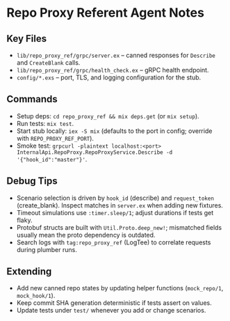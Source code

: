 # Repo Proxy Referent Agent Notes

## Key Files
- `lib/repo_proxy_ref/grpc/server.ex` – canned responses for `Describe` and `CreateBlank` calls.
- `lib/repo_proxy_ref/grpc/health_check.ex` – gRPC health endpoint.
- `config/*.exs` – port, TLS, and logging configuration for the stub.

## Commands
- Setup deps: `cd repo_proxy_ref && mix deps.get` (or `mix setup`).
- Run tests: `mix test`.
- Start stub locally: `iex -S mix` (defaults to the port in config; override with `REPO_PROXY_REF_PORT`).
- Smoke test: `grpcurl -plaintext localhost:<port> InternalApi.RepoProxy.RepoProxyService.Describe -d '{"hook_id":"master"}'`.

## Debug Tips
- Scenario selection is driven by `hook_id` (describe) and `request_token` (create_blank). Inspect matches in `server.ex` when adding new fixtures.
- Timeout simulations use `:timer.sleep/1`; adjust durations if tests get flaky.
- Protobuf structs are built with `Util.Proto.deep_new!`; mismatched fields usually mean the proto dependency is outdated.
- Search logs with `tag:repo_proxy_ref` (LogTee) to correlate requests during plumber runs.

## Extending
- Add new canned repo states by updating helper functions (`mock_repo/1`, `mock_hook/1`).
- Keep commit SHA generation deterministic if tests assert on values.
- Update tests under `test/` whenever you add or change scenarios.
